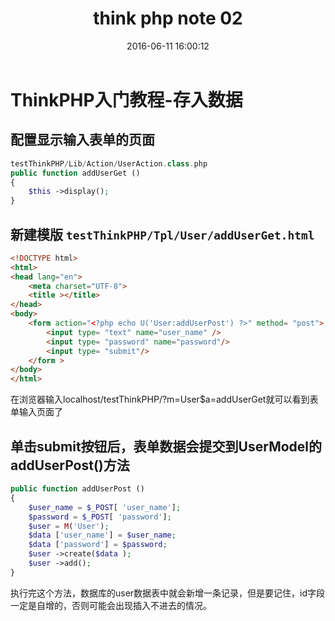 ﻿---
title: think php note 02
toc: true
categories:
  - PHP
tags:
  - thinkphp
date: 2016-06-11 16:00:12
---
# ThinkPHP入门教程-存入数据

## 配置显示输入表单的页面

``` php
testThinkPHP/Lib/Action/UserAction.class.php
public function addUserGet ()
{
    $this ->display();
}
```

<!-- more -->

## 新建模版 `testThinkPHP/Tpl/User/addUserGet.html`

``` html
<!DOCTYPE html>
<html>
<head lang="en">
    <meta charset="UTF-8">
    <title ></title>
</head>
<body>
    <form action="<?php echo U('User:addUserPost') ?>" method= "post">
        <input type= "text" name="user_name" />
        <input type= "password" name="password"/>
        <input type= "submit"/>
    </form >
</body>
</html>
```

在浏览器输入localhost/testThinkPHP/?m=User$a=addUserGet就可以看到表单输入页面了

## 单击submit按钮后，表单数据会提交到UserModel的addUserPost()方法

``` php
public function addUserPost ()
{
    $user_name = $_POST[ 'user_name'];
    $password = $_POST[ 'password'];
    $user = M('User');
    $data ['user_name'] = $user_name;
    $data ['password'] = $password;
    $user ->create($data );
    $user ->add();
}
```

执行完这个方法，数据库的user数据表中就会新增一条记录，但是要记住，id字段一定是自增的，否则可能会出现插入不进去的情况。